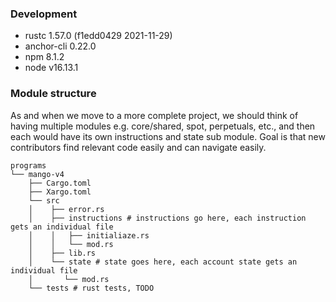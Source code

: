 ### Development
* rustc 1.57.0 (f1edd0429 2021-11-29)
* anchor-cli 0.22.0
* npm 8.1.2
* node v16.13.1

### Module structure
As and when we move to a more complete project, we should think of having multiple modules
e.g. core/shared, spot, perpetuals, etc., and then each would have its own instructions 
and state sub module. Goal is that new contributors find relevant code easily and can navigate
easily.
```
programs
└── mango-v4
    ├── Cargo.toml
    ├── Xargo.toml
    └── src
    │    ├── error.rs
    │    ├── instructions # instructions go here, each instruction gets an individual file
    │    │   ├── initialiaze.rs
    │    │   └── mod.rs
    │    ├── lib.rs
    │    └── state # state goes here, each account state gets an individual file
    │       └── mod.rs
    └── tests # rust tests, TODO  
```

